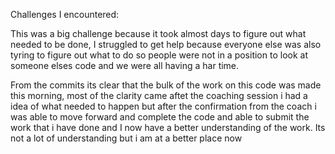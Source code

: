 Challenges I encountered:

This was a big challenge because it took almost  days to figure out what needed to be done, I struggled to get help because everyone else was also tyring to figure out what to do so people were not in a position to look at someone elses code and we were all having a har time. 

From the commits its clear that  the bulk of the work on this code was made this morning, most of the clarity came aftet the coaching session i had a idea of what needed to happen but after the confirmation from the coach i was able to move forward and complete the code and able to submit the work that i have done and I now have a better understanding of the work. Its not a lot of understanding but i am at a better place now
